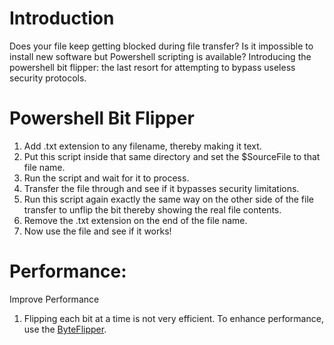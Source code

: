 # Introduction
Does your file keep getting blocked during file transfer? Is it impossible to install new software but Powershell scripting is available? Introducing the powershell bit flipper: the last resort for attempting to bypass useless security protocols. 

# Powershell Bit Flipper
1. Add .txt extension to any filename, thereby making it text. 
2. Put this script inside that same directory and set the $SourceFile to that file name.
3. Run the script and wait for it to process.
4. Transfer the file through and see if it bypasses security limitations.
5. Run this script again exactly the same way on the other side of the file transfer to unflip the bit thereby showing the real file contents.
6. Remove the .txt extension on the end of the file name.
7. Now use the file and see if it works!

# Performance:

Improve Performance

1. Flipping each bit at a time is not very efficient. To enhance performance, use the [ByteFlipper](https://github.com/TheEliteOneShot/ps_byte_flipper). 
